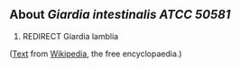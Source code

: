 About *Giardia intestinalis ATCC 50581* 
---------------------------------------



1.  REDIRECT Giardia lamblia

([Text](http://en.wikipedia.org/wiki/Giardia_intestinalis) from
[Wikipedia](http://en.wikipedia.org/), the free encyclopaedia.)
